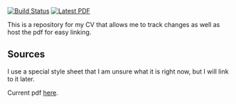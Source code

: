 [![Build Status](https://github.com/benjaminrose/CV/workflows/main/badge.svg)](https://github.com/benjaminrose/CV/actions) [![Latest PDF](https://img.shields.io/badge/PDF-latest-orange.svg)](https://github.com/benjaminrose/CV/blob/master-pdf/Rose_CV.pdf) 

This is a repository for my CV that allows me to track changes as well as host the pdf for easy linking. 

## Sources
I use a special style sheet that I am unsure what it is right now, but I will link to it later. 


Current pdf [here](https://github.com/benjaminrose/CV/blob/master-pdf/Rose_CV.pdf). 
